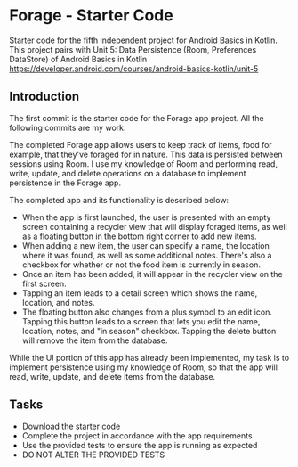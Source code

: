 Forage - Starter Code
==================================

Starter code for the fifth independent project for Android Basics in Kotlin. This project pairs with Unit 5: Data Persistence (Room, Preferences DataStore) of Android Basics in Kotlin
https://developer.android.com/courses/android-basics-kotlin/unit-5

Introduction
------------

The first commit is the starter code for the Forage app project. All the following commits are my work.

The completed Forage app allows users to keep track of items, food for example, that they've foraged for in nature. This data is persisted between sessions using Room. I use my knowledge of Room and performing read, write, update, and delete operations on a database to implement persistence in the Forage app.

The completed app and its functionality is described below:

- When the app is first launched, the user is presented with an empty screen containing a recycler view that will display foraged items, as well as a floating button in the bottom right corner to add new items.
- When adding a new item, the user can specify a name, the location where it was found, as well as some additional notes. There's also a checkbox for whether or not the food item is currently in season.
- Once an item has been added, it will appear in the recycler view on the first screen.
- Tapping an item leads to a detail screen which shows the name, location, and notes.
- The floating button also changes from a plus symbol to an edit icon. Tapping this button leads to a screen that lets you edit the name, location, notes, and "in season" checkbox. Tapping the delete button will remove the item from the database.

While the UI portion of this app has already been implemented, my task is to implement persistence using my knowledge of Room, so that the app will read, write, update, and delete items from the database.

Tasks
---------------

- Download the starter code
- Complete the project in accordance with the app requirements
- Use the provided tests to ensure the app is running as expected
- DO NOT ALTER THE PROVIDED TESTS